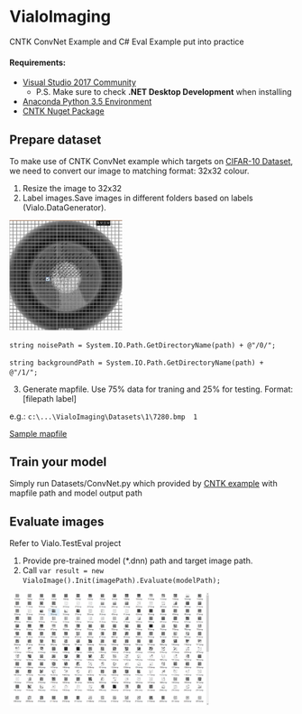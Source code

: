 # VialoImaging
CNTK ConvNet Example and C# Eval Example put into practice

#### **Requirements:**
* [Visual Studio 2017 Community](https://www.visualstudio.com/downloads/)
	* P.S. Make sure to check **.NET Desktop Development** when installing
* [Anaconda Python 3.5 Environment](https://www.continuum.io/downloads)
* [CNTK Nuget Package](https://www.nuget.org/packages/CNTK.CPUOnly/2.0.0-rc2)

## Prepare dataset
To make use of CNTK ConvNet example which targets on [CIFAR-10 Dataset](https://www.cs.toronto.edu/~kriz/cifar.html), we need to convert our image to matching format: 32x32 colour.
1. Resize the image to 32x32
2. Label images.Save images in different folders based on labels (Vialo.DataGenerator).

<img src="/labeling.jpg" width="200">

`string noisePath = System.IO.Path.GetDirectoryName(path) + @"/0/";`

`string backgroundPath = System.IO.Path.GetDirectoryName(path) + @"/1/";`

3. Generate mapfile. Use 75% data for traning and 25% for testing. Format: [filepath label]

e.g.: `c:\...\VialoImaging\Datasets\1\7280.bmp	1`

[Sample mapfile]("/Datasets/CIFAR-10/test_map.txt")

## Train your model
Simply run Datasets/ConvNet.py which provided by [CNTK example](https://github.com/Microsoft/CNTK/tree/master/Examples/Image/Classification/ConvNet/Python) with mapfile path and model output path

## Evaluate images
Refer to Vialo.TestEval project
1. Provide pre-trained model (*.dnn) path and target image path.
1. Call `var result = new VialoImage().Init(imagePath).Evaluate(modelPath);`
<img src="/targets.png" height="200">

